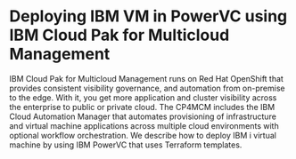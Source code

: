 # Deploying IBM VM in PowerVC using IBM Cloud Pak for Multicloud Management
IBM Cloud Pak for Multicloud Management runs on Red Hat OpenShift that provides consistent visibility governance, and automation from on-premise to the edge. 
With it, you get more application and cluster visibility across the enterprise to public or private cloud. The CP4MCM includes the IBM Cloud Automation Manager 
that automates provisioning of infrastructure and virtual machine applications across multiple cloud environments with optional workflow orchestration. 
We describe how to deploy IBM i virtual machine by using IBM PowerVC that uses Terraform templates.

